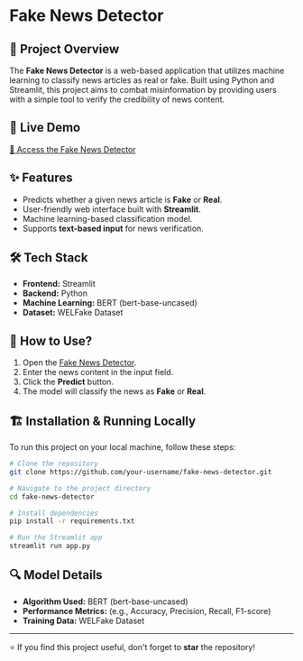 # Fake News Detector

## 📌 Project Overview
The **Fake News Detector** is a web-based application that utilizes machine learning to classify news articles as real or fake. Built using Python and Streamlit, this project aims to combat misinformation by providing users with a simple tool to verify the credibility of news content.

## 🚀 Live Demo
[🔗 Access the Fake News Detector](https://fake-news-detector-a.streamlit.app/)

## ✨ Features
- Predicts whether a given news article is **Fake** or **Real**.
- User-friendly web interface built with **Streamlit**.
- Machine learning-based classification model.
- Supports **text-based input** for news verification.

## 🛠 Tech Stack
- **Frontend:** Streamlit
- **Backend:** Python
- **Machine Learning:** BERT (bert-base-uncased)
- **Dataset:** WELFake Dataset

## 📖 How to Use?
1. Open the [Fake News Detector](https://fake-news-detector-a.streamlit.app/).
2. Enter the news content in the input field.
3. Click the **Predict** button.
4. The model will classify the news as **Fake** or **Real**.

## 🏗 Installation & Running Locally
To run this project on your local machine, follow these steps:

```bash
# Clone the repository
git clone https://github.com/your-username/fake-news-detector.git

# Navigate to the project directory
cd fake-news-detector

# Install dependencies
pip install -r requirements.txt

# Run the Streamlit app
streamlit run app.py
```

## 🔍 Model Details
- **Algorithm Used:** BERT (bert-base-uncased)
- **Performance Metrics:** (e.g., Accuracy, Precision, Recall, F1-score)
- **Training Data:** WELFake Dataset

---

⭐ If you find this project useful, don't forget to **star** the repository!

